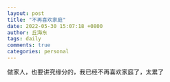 ```yaml
---
layout: post
title: "不再喜欢家庭"
date: 2022-05-30 15:07:18 +0800
author: 丘海东 
tags: daily
comments: true
categories: personal
---
```

做家人，也要讲究缘分的，我已经不再喜欢家庭了，太累了
